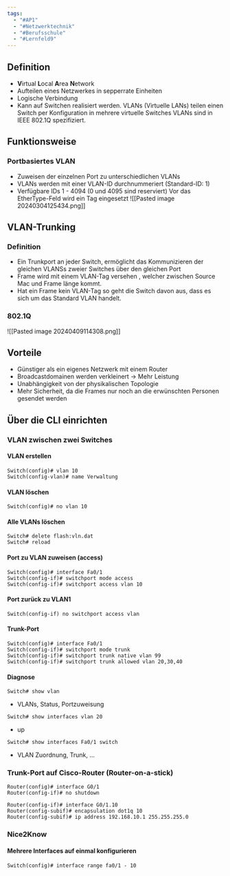 ```yaml
---
tags:
  - "#AP1"
  - "#Netzwerktechnik"
  - "#Berufsschule"
  - "#Lernfeld9"
---
```

## Definition
+ **V**irtual **L**ocal **A**rea **N**etwork
+ Aufteilen eines Netzwerkes in sepperrate Einheiten
+ Logische Verbindung
+ Kann auf Switchen realisiert werden.
VLANs (Virtuelle LANs) teilen einen Switch per Konfiguration in mehrere virtuelle Switches
VLANs sind in IEEE 802.1Q spezifiziert.

## Funktionsweise
### Portbasiertes VLAN
+ Zuweisen der einzelnen Port zu unterschiedlichen VLANs
+ VLANs werden mit einer VLAN-ID durchnummeriert (Standard-ID: 1)
+ Verfügbare IDs 1 - 4094 (0 und 4095 sind reserviert)
Vor das EtherType-Feld wird ein Tag eingesetzt
![[Pasted image 20240304125434.png]]

## VLAN-Trunking
### Definition
+ Ein Trunkport an jeder Switch, ermöglicht das Kommunizieren der gleichen VLANSs zweier Switches über den gleichen Port
+ Frame wird mit einem VLAN-Tag versehen , welcher zwischen Source Mac und Frame länge kommt.
+ Hat ein Frame kein VLAN-Tag so geht die Switch davon aus, dass es sich um das Standard VLAN handelt.
### 802.1Q
![[Pasted image 20240409114308.png]]

## Vorteile
+ Günstiger als ein eigenes Netzwerk mit einem Router
+ Broadcastdomainen werden verkleinert -> Mehr Leistung
+ Unabhängigkeit von der physikalischen Topologie
+ Mehr Sicherheit, da die Frames nur noch an die erwünschten Personen gesendet werden


## Über die CLI einrichten
### VLAN zwischen zwei Switches
#### VLAN erstellen
```
Switch(config)# vlan 10 
Switch(config-vlan)# name Verwaltung
```

#### VLAN löschen
```
Switch(config)# no vlan 10
```

#### Alle VLANs löschen
```
Switch# delete flash:vln.dat
Switch# reload
```

#### Port zu VLAN zuweisen (access)
```
Switch(config)# interface Fa0/1
Switch(config-if)# switchport mode access
Switch(config-if)# switchport access vlan 10
```

#### Port zurück zu VLAN1
```
Switch(config-if) no switchport access vlan
```

#### Trunk-Port
```
Switch(config)# interface Fa0/1
Switch(config-if)# switchport mode trunk
Switch(config-if)# switchport trunk native vlan 99
Switch(config-if)# switchport trunk allowed vlan 20,30,40
```

#### Diagnose
```
Switch# show vlan
```
+ VLANs, Status, Portzuweisung

```
Switch# show interfaces vlan 20
```
+ up

```
Switch# show interfaces Fa0/1 switch
```
+ VLAN Zuordnung, Trunk, ...

### Trunk-Port auf Cisco-Router (Router-on-a-stick)
```
Router(config)# interface G0/1
Router(config-if)# no shutdown

Router(config-if)# interface G0/1.10
Router(config-subif)# encapsulation dot1q 10
Router(config-subif)# ip address 192.168.10.1 255.255.255.0
```

### Nice2Know
#### Mehrere Interfaces auf einmal konfigurieren
```
Switch(config)# interface range fa0/1 - 10
```
